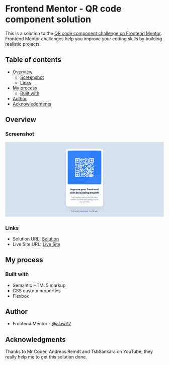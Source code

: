 # Frontend Mentor - QR code component solution

This is a solution to the [QR code component challenge on Frontend Mentor](https://www.frontendmentor.io/challenges/qr-code-component-iux_sIO_H). Frontend Mentor challenges help you improve your coding skills by building realistic projects.

## Table of contents

- [Overview](#overview)
  - [Screenshot](#screenshot)
  - [Links](#links)
- [My process](#my-process)
  - [Built with](#built-with)
- [Author](#author)
- [Acknowledgments](#acknowledgments)

## Overview

### Screenshot

![](./qr-code-screenshot.png)

### Links

- Solution URL: [Solution](https://www.frontendmentor.io/challenges/qr-code-component-iux_sIO_H/hub/qrcodecomponent-using-flexbox-Ia7ERhfLPz)
- Live Site URL: [Live Site](https://alw-qr-code-component.netlify.app/)

## My process

### Built with

- Semantic HTML5 markup
- CSS custom properties
- Flexbox

## Author

- Frontend Mentor - [@alawi17](https://www.frontendmentor.io/profile/alawi17)

## Acknowledgments

Thanks to Mr Coder, Andreas Remdt and TsbSankara on YouTube, they really help me to get this solution done.
